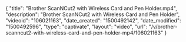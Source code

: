 {
    "title": "Brother ScanNCut2 with Wireless Card and Pen Holder.mp4",
    "description": "Brother ScanNCut2 with Wireless Card and Pen Holder",
    "videoid": "106021163",
    "date_created": "1500492142",
    "date_modified": "1500492596",
    "type": "captivate",
    "layout": "video",
    "url": "\/v\/brother-scanncut2-with-wireless-card-and-pen-holder-mp4\/106021163"
}